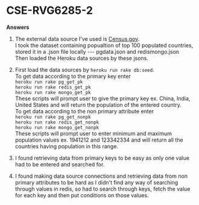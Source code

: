 CSE-RVG6285-2
=============

**Answers**

  1. The external data source I've used is [Census.gov](http://www.census.gov/population/international/data/countryrank/rank.php).  
  I took the dataset containing popualtion of top 100 populated countries, stored it in a .json file locally --- pgdata.json and redismongo.json  
  Then loaded the Heroku data sources by these jsons.

  2. First load the data sources by `heroku run rake db:seed`.  
	To get data according to the primary key enter  
  	`heroku run rake pg_get_pk`  
  	`heroku run rake redis_get_pk`  
  	`heroku run rake mongo_get_pk`  
  	These scripts will prompt user to give the primary key ex. China, India, United States and will return the population of the entered country.  
  	To get data according to the non primary attribute enter  
  	`heroku run rake pg_get_nonpk`  
  	`heroku run rake redis_get_nonpk`  
  	`heroku run rake mongo_get_nonpk`  
  	These scripts will prompt user to enter minimum and maximum population values ex. 1941212 and 123342334 and will return all the countries having population in this range.

  3. I found retrieving data from primary keys to be easy as only one value had to be entered and searched for.

  4. I found making data source connections and retrieving data from non primary attributes to be hard as I didn't find any way of searching through values in redis, so had to search through keys, fetch the value for each key and then put conditions on those values.